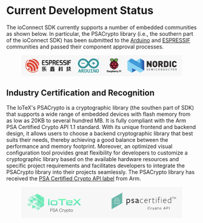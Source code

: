 # Current Development Status

The ioConnect SDK currently supports a number of embedded communities as shown below. In particular, the PSACrypto library (i.e., the southern part of the ioConnect SDK) has been submitted to the [Arduino](https://www.arduinolibraries.info/libraries/psa-crypto) and [ESPRESSIF](https://components.espressif.com/components?q=iotex) communities and passed their component approval processes.

<figure><img src="../../.gitbook/assets/image (41).png" alt=""><figcaption></figcaption></figure>

## Industry Certification and Recognition

The IoTeX's PSACrypto is a cryptographic library (the southen part of SDK) that supports a wide range of embedded devices with flash memory from as low as 20KB to several hundred MB. It is fully compliant with the Arm PSA Certified Crypto API 1.1 standard. With its unique frontend and backend design, it allows users to choose a backend cryptographic library that best suits their needs, thereby achieving a good balance between the performance and memory footprint. Moreover, an optimized visual configuration tool provides great flexibility for developers to customize a cryptographic library based on the available hardware resources and specific project requirements and facilitates developers to integrate the PSACrypto library into their projects seamlessly. The PSACrypto library has received the [PSA Certified Crypto API label](https://www.psacertified.org/products/iotex-psa-crypto/) from Arm.

<figure><img src="../../.gitbook/assets/image (42).png" alt=""><figcaption></figcaption></figure>
